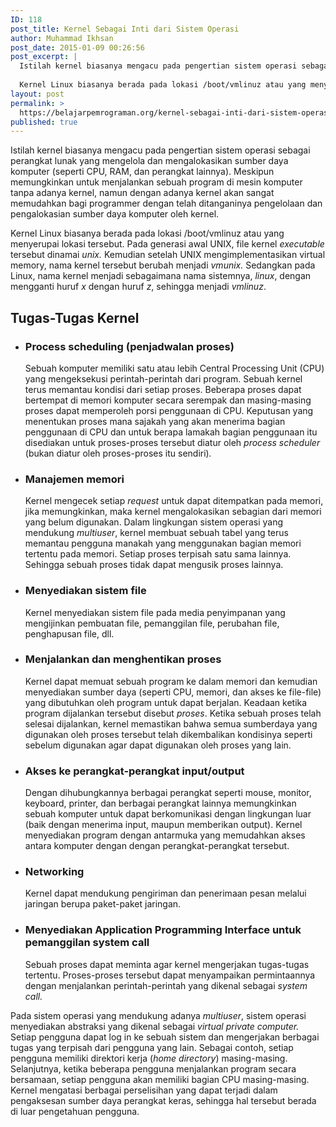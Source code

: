 ```yaml
---
ID: 118
post_title: Kernel Sebagai Inti dari Sistem Operasi
author: Muhammad Ikhsan
post_date: 2015-01-09 00:26:56
post_excerpt: |
  Istilah kernel biasanya mengacu pada pengertian sistem operasi sebagai perangkat lunak yang mengelola dan mengalokasikan sumber daya komputer (seperti CPU, RAM, dan perangkat lainnya). Meskipun memungkinkan untuk menjalankan sebuah program di mesin komputer tanpa adanya kernel, namun dengan adanya kernel akan sangat memudahkan bagi programmer dengan telah ditanganinya pengelolaan dan pengalokasian sumber daya komputer oleh kernel.
  
  Kernel Linux biasanya berada pada lokasi /boot/vmlinuz atau yang menyerupai lokasi tersebut. Pada generasi awal UNIX, file kernel <i>executable </i>tersebut dinamai <i>unix.</i> Kemudian setelah UNIX mengimplementasikan virtual memory, nama kernel tersebut berubah menjadi <i>vmunix.</i> Sedangkan pada Linux, nama kernel menjadi sebagaimana nama sistemnya, <i>linux</i>, dengan mengganti huruf <i>x </i>dengan huruf <i>z</i>, sehingga menjadi <i>vmlinuz</i>.
layout: post
permalink: >
  https://belajarpemrograman.org/kernel-sebagai-inti-dari-sistem-operasi/
published: true
---
```

Istilah kernel biasanya mengacu pada pengertian sistem operasi sebagai perangkat lunak yang mengelola dan mengalokasikan sumber daya komputer (seperti CPU, RAM, dan perangkat lainnya). Meskipun memungkinkan untuk menjalankan sebuah program di mesin komputer tanpa adanya kernel, namun dengan adanya kernel akan sangat memudahkan bagi programmer dengan telah ditanganinya pengelolaan dan pengalokasian sumber daya komputer oleh kernel.

Kernel Linux biasanya berada pada lokasi /boot/vmlinuz atau yang menyerupai lokasi tersebut. Pada generasi awal UNIX, file kernel <i>executable </i>tersebut dinamai <i>unix.</i> Kemudian setelah UNIX mengimplementasikan virtual memory, nama kernel tersebut berubah menjadi <i>vmunix.</i> Sedangkan pada Linux, nama kernel menjadi sebagaimana nama sistemnya, <i>linux</i>, dengan mengganti huruf <i>x </i>dengan huruf <i>z</i>, sehingga menjadi <i>vmlinuz</i>.
<h2><b>Tugas-Tugas Kernel</b></h2>
<ul>
 	<li>
<h3>Process scheduling (penjadwalan proses)</h3>
Sebuah komputer memiliki satu atau lebih Central Processing Unit (CPU) yang mengeksekusi perintah-perintah dari program. Sebuah kernel terus memantau kondisi dari setiap proses. Beberapa proses dapat bertempat di memori komputer secara serempak dan masing-masing proses dapat memperoleh porsi penggunaan di CPU. Keputusan yang menentukan proses mana sajakah yang akan menerima bagian penggunaan di CPU dan untuk berapa lamakah bagian penggunaan itu disediakan untuk proses-proses tersebut diatur oleh <i>process scheduler</i> (bukan diatur oleh proses-proses itu sendiri)<i>.</i></li>
 	<li>
<h3>Manajemen memori</h3>
Kernel mengecek setiap <i>request</i> untuk dapat ditempatkan pada memori, jika memungkinkan, maka kernel mengalokasikan sebagian dari memori yang belum digunakan. Dalam lingkungan<i> </i>sistem operasi yang mendukung <i>multiuser</i>, kernel membuat sebuah tabel yang terus memantau pengguna manakah yang menggunakan bagian memori tertentu pada memori. Setiap proses terpisah satu sama lainnya. Sehingga sebuah proses tidak dapat mengusik proses lainnya.</li>
 	<li>
<h3>Menyediakan sistem file</h3>
Kernel menyediakan sistem file pada media penyimpanan yang mengijinkan pembuatan file, pemanggilan file, perubahan file, penghapusan file, dll.</li>
 	<li>
<h3>Menjalankan dan menghentikan proses</h3>
Kernel dapat memuat sebuah program ke dalam memori dan kemudian menyediakan sumber daya (seperti CPU, memori, dan akses ke file-file) yang dibutuhkan oleh program untuk dapat berjalan. Keadaan ketika program dijalankan tersebut disebut <i>proses</i>. Ketika sebuah proses telah selesai dijalankan, kernel memastikan bahwa semua sumberdaya yang digunakan oleh proses tersebut telah dikembalikan kondisinya seperti sebelum digunakan agar dapat digunakan oleh proses yang lain.</li>
 	<li>
<h3>Akses ke perangkat-perangkat input/output<i>
</i></h3>
Dengan dihubungkannya berbagai perangkat seperti mouse, monitor, keyboard, printer, dan berbagai perangkat lainnya memungkinkan sebuah komputer untuk dapat berkomunikasi dengan lingkungan luar (baik dengan menerima input, maupun memberikan output). Kernel menyediakan program dengan antarmuka yang memudahkan akses antara komputer dengan dengan perangkat-perangkat tersebut.</li>
 	<li>
<h3>Networking</h3>
Kernel dapat mendukung pengiriman dan penerimaan pesan melalui jaringan berupa paket-paket jaringan.</li>
 	<li>
<h3>Menyediakan Application Programming Interface untuk pemanggilan system call</h3>
Sebuah proses dapat meminta agar kernel mengerjakan tugas-tugas tertentu. Proses-proses tersebut dapat menyampaikan permintaannya dengan menjalankan perintah-perintah yang dikenal sebagai <i>system call.</i></li>
</ul>
Pada sistem operasi yang mendukung adanya <i>multiuser</i>, sistem operasi menyediakan abstraksi yang dikenal sebagai <i>virtual private computer. </i>Setiap pengguna dapat log in ke sebuah sistem dan mengerjakan berbagai tugas yang terpisah dari pengguna yang lain. Sebagai contoh, setiap pengguna memiliki direktori kerja (<i>home directory</i>)<i> </i>masing-masing. Selanjutnya, ketika beberapa pengguna menjalankan program secara bersamaan, setiap pengguna akan memiliki bagian CPU masing-masing. Kernel mengatasi berbagai perselisihan yang dapat terjadi dalam pengaksesan sumber daya perangkat keras, sehingga hal tersebut berada di luar pengetahuan pengguna.